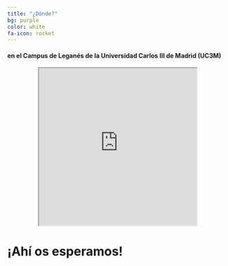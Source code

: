 ```yaml
---
title: "¿Dónde?"
bg: purple
color: white
fa-icon: rocket
---
```


#### en el Campus de Leganés de la Universidad Carlos III de Madrid (UC3M)

<div style="text-align: center;">
<iframe
  width="360"
  height="360"
  src="https://www.google.com/maps/embed/v1/place?key= AIzaSyDMqjt-xzLOgk-LwScP-UwzlevX6gwPPug
    &q=Campus+Uc3m+Leganes" allowfullscreen>
</iframe>
</div>

# ¡Ahí os esperamos!



